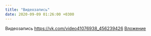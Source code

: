 ```yaml
---
title: "Видеозапись"
date: 2020-09-09 01:26:00 +0300
---
```


Видеозапись
<a class="vk-attach" href="https://vk.com/video41076938_456239426">https://vk.com/video41076938_456239426</a>
<a class="vk-attach" href="https://vk.com/video41076938_456239426">Вложение</a>
